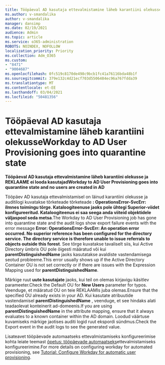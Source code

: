 ```yaml
---
title: Tööpäeval AD kasutaja ettevalmistamine läheb karantiini olekusse
ms.author: v-smandalika
author: v-smandalika
manager: dansimp
ms.date: 02/19/2021
audience: Admin
ms.topic: article
ms.service: o365-administration
ROBOTS: NOINDEX, NOFOLLOW
localization_priority: Priority
ms.collection: Adm_O365
ms.custom:
- "8471"
- "9004687"
ms.openlocfilehash: 0fc519c8170de498c9bcb1fc41a76116bda48b1f
ms.sourcegitcommit: 379e132c4d21ecf703d5506484ec96a767fdda39
ms.translationtype: MT
ms.contentlocale: et-EE
ms.lasthandoff: 03/04/2021
ms.locfileid: "50481356"
---
```

# <a name="workday-to-ad-user-provisioning-goes-into-quarantine-state"></a><span data-ttu-id="f296a-102">Tööpäeval AD kasutaja ettevalmistamine läheb karantiini olekusse</span><span class="sxs-lookup"><span data-stu-id="f296a-102">Workday to AD User Provisioning goes into quarantine state</span></span>

<span data-ttu-id="f296a-103">**Tööpäeval AD kasutaja ettevalmistamine läheb karantiini olekusse ja REKLAAME ei looda kasutajad**</span><span class="sxs-lookup"><span data-stu-id="f296a-103">**Workday to AD User Provisioning goes into quarantine state and no users are created in AD**</span></span>

<span data-ttu-id="f296a-104">Tööpäev AD kasutaja ettevalmistamisel on läinud karantiini olekusse ja auditilogi kuvatakse tõrketeade tõrketeade **: OperationsError-SvcErr: ilmnes toimingu tõrge. Kataloogiteenuse jaoks pole ühtegi Superior-viidet konfigureeritud. Kataloogiteenus ei saa seega anda viiteid objektidele väljaspool seda metsa**.</span><span class="sxs-lookup"><span data-stu-id="f296a-104">The Workday to AD User Provisioning job has gone into quarantine state and the audit logs show export failure events with the error message **Error: OperationsError-SvcErr: An operation error occurred. No superior reference has been configured for the directory service. The directory service is therefore unable to issue referrals to objects outside this forest**.</span></span> <span data-ttu-id="f296a-105">See tõrge kuvatakse tavaliselt siis, kui Active Directory ümbris OU pole õigesti määratud või kui **parentDistinguishedName** jaoks kasutatakse avaldiste vastendamisega seotud probleeme.</span><span class="sxs-lookup"><span data-stu-id="f296a-105">This error usually shows up if the Active Directory Container OU is not set correctly or if there are issues with the Expression Mapping used for **parentDistinguishedName**.</span></span>

<span data-ttu-id="f296a-106">Märkige ruut **uute kasutajate** jaoks, kui teil on olemas kirjavigu käsitlev parameeter.</span><span class="sxs-lookup"><span data-stu-id="f296a-106">Check the Default OU for **New Users** parameter for typos.</span></span> <span data-ttu-id="f296a-107">Veenduge, et määratud OU on teie REKLAAMIs juba olemas.</span><span class="sxs-lookup"><span data-stu-id="f296a-107">Ensure that the specified OU already exists in your AD.</span></span> <span data-ttu-id="f296a-108">Kui kasutate atribuutide vastendamisel **parentDistinguishedName** , veenduge, et see hindaks alati teadaolevat konteinerit ad-domeenis.</span><span class="sxs-lookup"><span data-stu-id="f296a-108">If you are using **parentDistinguishedName** in the attribute mapping, ensure that it always evaluates to a known container within the AD domain.</span></span> <span data-ttu-id="f296a-109">Loodud väärtuse kuvamiseks märkige jaotises auditi logid ruut ekspordi sündmus.</span><span class="sxs-lookup"><span data-stu-id="f296a-109">Check the Export event in the audit logs to see the generated value.</span></span>

<span data-ttu-id="f296a-110">Lisateavet tööpäevade automaatseks ettevalmistamiseks konfigureerimise kohta leiate teemast [õpetus: tööpäevade automaatseks](https://docs.microsoft.com/azure/active-directory/saas-apps/workday-inbound-tutorial)ettevalmistamiseks konfigureerimine.</span><span class="sxs-lookup"><span data-stu-id="f296a-110">For more details on configuring workday for automated provisioning, see [Tutorial: Configure Workday for automatic user provisioning](https://docs.microsoft.com/azure/active-directory/saas-apps/workday-inbound-tutorial).</span></span>

